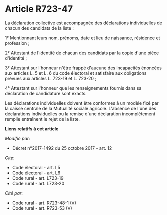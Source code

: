 # Article R723-47

La déclaration collective est accompagnée des déclarations individuelles de chacun des candidats de la liste : 

1° Mentionnant leurs nom, prénoms, date et lieu de naissance, résidence et profession ; 

2° Attestant de l'identité de chacun des candidats par la copie d'une pièce d'identité ; 

3° Attestant sur l'honneur n'être frappé d'aucune des incapacités énoncées aux articles 
L. 5 
et 
L. 6 
du code électoral et satisfaire aux obligations prévues aux articles L. 723-19 et L. 723-20 ; 

4° Attestant sur l'honneur que les renseignements fournis dans sa déclaration de candidature sont exacts. 

Les déclarations individuelles doivent être conformes à un modèle fixé par la caisse centrale de la Mutualité sociale
agricole. L'absence de l'une des déclarations individuelles ou la remise d'une déclaration incomplètement remplie entraînent
le rejet de la liste.

**Liens relatifs à cet article**

_Modifié par_:

  - Décret n°2017-1492 du 25 octobre 2017 - art. 12

_Cite_:

  - Code électoral - art. L5
  - Code électoral - art. L6
  - Code rural - art. L723-19
  - Code rural - art. L723-20

_Cité par_:

  - Code rural - art. R723-48-1 (V)
  - Code rural - art. R723-53 (V)
